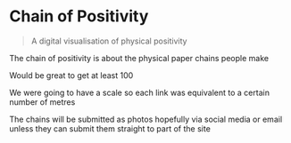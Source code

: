# Chain of Positivity

> A digital visualisation of physical positivity

The chain of positivity is about the physical paper chains people make

Would be great to get at least 100

We were going to have a scale so each link was equivalent to a certain number of metres

The chains will be submitted as photos hopefully via social media or email unless they can submit them straight to part of the site

